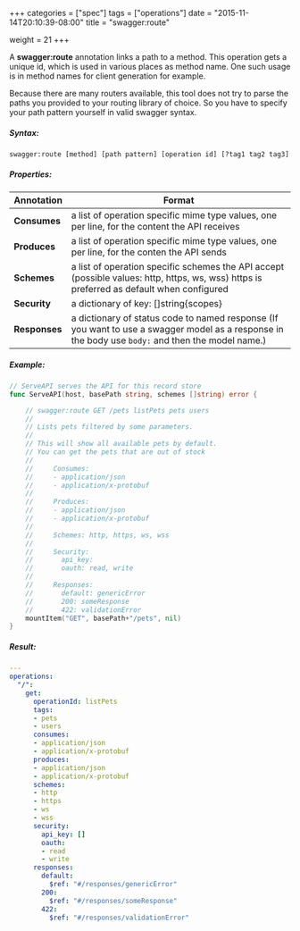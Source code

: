 +++
categories = ["spec"]
tags = ["operations"]
date = "2015-11-14T20:10:39-08:00"
title = "swagger:route"

weight = 21
+++

A **swagger:route** annotation links a path to a method.
This operation gets a unique id, which is used in various places as method name.
One such usage is in method names for client generation for example.

Because there are many routers available, this tool does not try to parse the paths
you provided to your routing library of choice. So you have to specify your path pattern
yourself in valid swagger syntax.

<!--more-->

##### Syntax:

```
swagger:route [method] [path pattern] [operation id] [?tag1 tag2 tag3]
```

##### Properties:

Annotation | Format
-----------|--------
**Consumes** | a list of operation specific mime type values, one per line, for the content the API receives
**Produces** | a list of operation specific mime type values, one per line, for the conten the API sends
**Schemes** | a list of operation specific schemes the API accept (possible values: http, https, ws, wss) https is preferred as default when configured
**Security** | a dictionary of key: []string{scopes}
**Responses** | a dictionary of status code to named response (If you want to use a swagger model as a response in the body use `body:` and then the model name.)

##### Example: 

```go
// ServeAPI serves the API for this record store
func ServeAPI(host, basePath string, schemes []string) error {

	// swagger:route GET /pets listPets pets users
	//
	// Lists pets filtered by some parameters.
	//
	// This will show all available pets by default.
	// You can get the pets that are out of stock
	//
	//     Consumes:
	//     - application/json
	//     - application/x-protobuf
	//
	//     Produces:
	//     - application/json
	//     - application/x-protobuf
	//
	//     Schemes: http, https, ws, wss
	//
	//     Security:
	//       api_key:
	//       oauth: read, write
	//
	//     Responses:
	//       default: genericError
	//       200: someResponse
	//       422: validationError
	mountItem("GET", basePath+"/pets", nil)
}
```

##### Result:

```yaml
---
operations:
  "/":
    get:
      operationId: listPets
      tags:
      - pets
      - users
      consumes:
      - application/json
      - application/x-protobuf
      produces:
      - application/json
      - application/x-protobuf
      schemes:
      - http
      - https
      - ws
      - wss
      security:
        api_key: []
        oauth: 
        - read
        - write
      responses:
        default: 
          $ref: "#/responses/genericError"
        200:
          $ref: "#/responses/someResponse"
        422:
          $ref: "#/responses/validationError"
        
```
